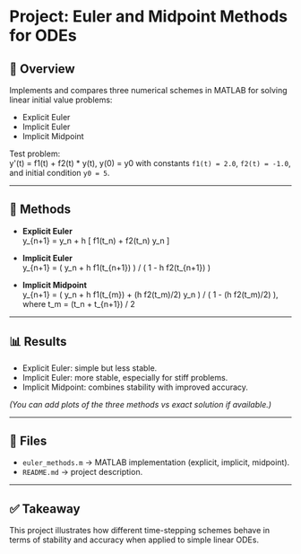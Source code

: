 # Project: Euler and Midpoint Methods for ODEs

## 📌 Overview
Implements and compares three numerical schemes in MATLAB for solving linear initial value problems:

- Explicit Euler
- Implicit Euler
- Implicit Midpoint

Test problem:  
y'(t) = f1(t) + f2(t) * y(t), y(0) = y0
with constants `f1(t) = 2.0`, `f2(t) = -1.0`, and initial condition `y0 = 5`.

---

## 🧮 Methods
- **Explicit Euler**  
  y_{n+1} = y_n + h [ f1(t_n) + f2(t_n) y_n ]

- **Implicit Euler**  
  y_{n+1} = ( y_n + h f1(t_{n+1}) ) / ( 1 - h f2(t_{n+1}) )

- **Implicit Midpoint**  
  y_{n+1} = ( y_n + h f1(t_{m}) + (h f2(t_m)/2) y_n ) / ( 1 - (h f2(t_m)/2) ),  
  where t_m = (t_n + t_{n+1}) / 2

---

## 📊 Results
- Explicit Euler: simple but less stable.  
- Implicit Euler: more stable, especially for stiff problems.  
- Implicit Midpoint: combines stability with improved accuracy.  

*(You can add plots of the three methods vs exact solution if available.)*

---

## 📂 Files
- `euler_methods.m` → MATLAB implementation (explicit, implicit, midpoint).  
- `README.md` → project description.  

---

## ✅ Takeaway
This project illustrates how different time-stepping schemes behave in terms of stability and accuracy when applied to simple linear ODEs.
